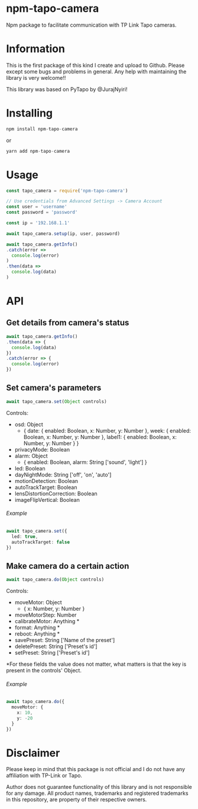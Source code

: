 # npm-tapo-camera
Npm package to facilitate communication with TP Link Tapo cameras.

# Information

This is the first package of this kind I create and upload to Github. Please except some bugs and problems in general. Any help with maintaining the library is very welcome!! 

This library was based on PyTapo by @JurajNyiri!

# Installing

```ts
npm install npm-tapo-camera
```

or

```ts
yarn add npm-tapo-camera
```

# Usage

```js
const tapo_camera = require('npm-tapo-camera')

// Use credentials from Advanced Settings -> Camera Account
const user = 'username'
const password = 'password'

const ip = '192.168.1.1'

await tapo_camera.setup(ip, user, password)

await tapo_camera.getInfo()
.catch(error => 
  console.log(error)
)
.then(data => 
  console.log(data)
)
```

# API

## Get details from camera's status
```ts
await tapo_camera.getInfo()
.then(data => {
  console.log(data)
})
.catch(error => {
  console.log(error)
})
```

## Set camera's parameters
```ts
await tapo_camera.set(Object controls)
```
Controls:

- osd: Object
  - {
    date: {
      enabled: Boolean,
      x: Number,
      y: Number
    },
    week: {
      enabled: Boolean,
      x: Number,
      y: Number
     },
    label1: {
      enabled: Boolean,
      x: Number,
      y: Number
    }
  }
- privacyMode: Boolean
- alarm: Object 
  - {
      enabled: Boolean,
      alarm: String ['sound', 'light']
    }
- led: Boolean
- dayNightMode: String ['off', 'on', 'auto']
- motionDetection: Boolean
- autoTrackTarget: Boolean
- lensDistortionCorrection: Boolean
- imageFlipVertical: Boolean

###### Example
```ts
await tapo_camera.set({
  led: true,
  autoTrackTarget: false
})
```

## Make camera do a certain action
```ts
await tapo_camera.do(Object controls)
```
Controls:

- moveMotor: Object
  - {
    x: Number,
    y: Number
  } 
- moveMotorStep: Number
- calibrateMotor: Anything *
- format: Anything *
- reboot: Anything *
- savePreset: String ['Name of the preset']
- deletePreset: String ['Preset's id']
- setPreset: String ['Preset's id']

*For these fields the value does not matter, what matters is that the key is present in the controls' Object.

###### Example
```ts
await tapo_camera.do({
  moveMotor: {
    x: 10,
    y: -20
  }
})
```

# Disclaimer
Please keep in mind that this package is not official and I do not have any affiliation with TP-Link or Tapo.

Author does not guarantee functionality of this library and is not responsible for any damage. All product names, trademarks and registered trademarks in this repository, are property of their respective owners.
